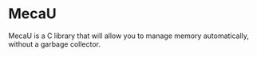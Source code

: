 # MecaU
MecaU is a C library that will allow you to manage memory automatically, without a garbage collector.
